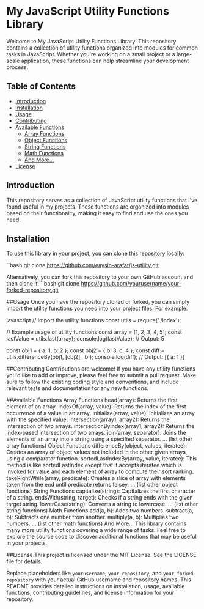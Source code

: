 # My JavaScript Utility Functions Library

Welcome to My JavaScript Utility Functions Library! This repository contains a collection of utility functions organized into modules for common tasks in JavaScript. Whether you're working on a small project or a large-scale application, these functions can help streamline your development process.

## Table of Contents

- [Introduction](#introduction)
- [Installation](#installation)
- [Usage](#usage)
- [Contributing](#contributing)
- [Available Functions](#available-functions)
  - [Array Functions](#array-functions)
  - [Object Functions](#object-functions)
  - [String Functions](#string-functions)
  - [Math Functions](#math-functions)
  - [And More...](#and-more)
- [License](#license)

## Introduction

This repository serves as a collection of JavaScript utility functions that I've found useful in my projects. These functions are organized into modules based on their functionality, making it easy to find and use the ones you need.

## Installation

To use this library in your project, you can clone this repository locally:

``bash
git clone https://github.com/eaysin-arafat/js-utility.git

Alternatively, you can fork this repository to your own GitHub account and then clone it:
``bash
git clone https://github.com/yourusername/your-forked-repository.git

##Usage
Once you have the repository cloned or forked, you can simply import the utility functions you need into your project files. For example:

javascript
// Import the utility functions
const utils = require('./index');

// Example usage of utility functions
const array = [1, 2, 3, 4, 5];
const lastValue = utils.last(array);
console.log(lastValue); // Output: 5

const obj1 = { a: 1, b: 2 };
const obj2 = { b: 3, c: 4 };
const diff = utils.differenceBy(obj1, [obj2], 'b');
console.log(diff); // Output: [{ a: 1 }]

##Contributing
Contributions are welcome! If you have any utility functions you'd like to add or improve, please feel free to submit a pull request. Make sure to follow the existing coding style and conventions, and include relevant tests and documentation for any new functions.

##Available Functions
Array Functions
head(array): Returns the first element of an array.
indexOf(array, value): Returns the index of the first occurrence of a value in an array.
initialize(array, value): Initializes an array with the specified value.
intersection(array1, array2): Returns the intersection of two arrays.
intersectionByIndex(array1, array2): Returns the index-based intersection of two arrays.
join(array, separator): Joins the elements of an array into a string using a specified separator.
... (list other array functions)
Object Functions
differenceBy(object, values, iteratee): Creates an array of object values not included in the other given arrays, using a comparator function.
sortedLastIndexBy(array, value, iteratee): This method is like sortedLastIndex except that it accepts iteratee which is invoked for value and each element of array to compute their sort ranking.
takeRightWhile(array, predicate): Creates a slice of array with elements taken from the end until predicate returns falsey.
... (list other object functions)
String Functions
capitalize(string): Capitalizes the first character of a string.
endsWith(string, target): Checks if a string ends with the given target string.
lowerCase(string): Converts a string to lowercase.
... (list other string functions)
Math Functions
add(a, b): Adds two numbers.
subtract(a, b): Subtracts one number from another.
multiply(a, b): Multiplies two numbers.
... (list other math functions)
And More...
This library contains many more utility functions covering a wide range of tasks. Feel free to explore the source code to discover additional functions that may be useful in your projects.


##License
This project is licensed under the MIT License. See the LICENSE file for details.


Replace placeholders like `yourusername`, `your-repository`, and `your-forked-repository` with your actual GitHub username and repository names. This README provides detailed instructions on installation, usage, available functions, contributing guidelines, and license information for your repository.

